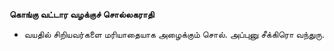 **கொங்கு வட்டார வழக்குச் சொல்லகராதி**
- வயதில் சிறியவர்களை மரியாதையாக அழைக்கும் சொல். அப்புனு சீக்கிரொ வந்துரு.


